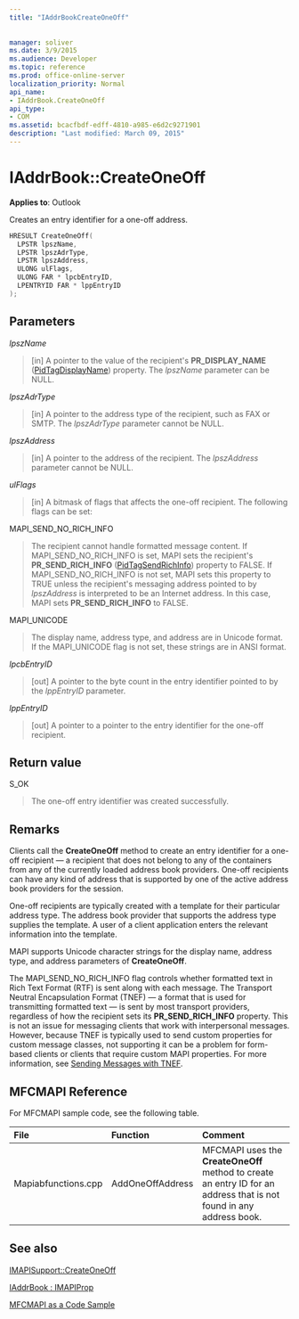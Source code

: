 ```yaml
---
title: "IAddrBookCreateOneOff"
 
 
manager: soliver
ms.date: 3/9/2015
ms.audience: Developer
ms.topic: reference
ms.prod: office-online-server
localization_priority: Normal
api_name:
- IAddrBook.CreateOneOff
api_type:
- COM
ms.assetid: bcacfbdf-edff-4810-a985-e6d2c9271901
description: "Last modified: March 09, 2015"
---
```


# IAddrBook::CreateOneOff

  
  
**Applies to**: Outlook 
  
Creates an entry identifier for a one-off address.
  
```cpp
HRESULT CreateOneOff(
  LPSTR lpszName,
  LPSTR lpszAdrType,
  LPSTR lpszAddress,
  ULONG ulFlags,
  ULONG FAR * lpcbEntryID,
  LPENTRYID FAR * lppEntryID
);
```

## Parameters

 _lpszName_
  
> [in] A pointer to the value of the recipient's **PR_DISPLAY_NAME** ([PidTagDisplayName](pidtagdisplayname-canonical-property.md)) property. The  _lpszName_ parameter can be NULL. 
    
 _lpszAdrType_
  
> [in] A pointer to the address type of the recipient, such as FAX or SMTP. The  _lpszAdrType_ parameter cannot be NULL. 
    
 _lpszAddress_
  
> [in] A pointer to the address of the recipient. The  _lpszAddress_ parameter cannot be NULL. 
    
 _ulFlags_
  
> [in] A bitmask of flags that affects the one-off recipient. The following flags can be set:
    
MAPI_SEND_NO_RICH_INFO 
  
> The recipient cannot handle formatted message content. If MAPI_SEND_NO_RICH_INFO is set, MAPI sets the recipient's **PR_SEND_RICH_INFO** ([PidTagSendRichInfo](pidtagsendrichinfo-canonical-property.md)) property to FALSE. If MAPI_SEND_NO_RICH_INFO is not set, MAPI sets this property to TRUE unless the recipient's messaging address pointed to by  _lpszAddress_ is interpreted to be an Internet address. In this case, MAPI sets **PR_SEND_RICH_INFO** to FALSE. 
    
MAPI_UNICODE 
  
> The display name, address type, and address are in Unicode format. If the MAPI_UNICODE flag is not set, these strings are in ANSI format.
    
 _lpcbEntryID_
  
> [out] A pointer to the byte count in the entry identifier pointed to by the  _lppEntryID_ parameter. 
    
 _lppEntryID_
  
> [out] A pointer to a pointer to the entry identifier for the one-off recipient.
    
## Return value

S_OK 
  
> The one-off entry identifier was created successfully.
    
## Remarks

Clients call the **CreateOneOff** method to create an entry identifier for a one-off recipient — a recipient that does not belong to any of the containers from any of the currently loaded address book providers. One-off recipients can have any kind of address that is supported by one of the active address book providers for the session. 
  
One-off recipients are typically created with a template for their particular address type. The address book provider that supports the address type supplies the template. A user of a client application enters the relevant information into the template.
  
MAPI supports Unicode character strings for the display name, address type, and address parameters of **CreateOneOff**.
  
The MAPI_SEND_NO_RICH_INFO flag controls whether formatted text in Rich Text Format (RTF) is sent along with each message. The Transport Neutral Encapsulation Format (TNEF) — a format that is used for transmitting formatted text — is sent by most transport providers, regardless of how the recipient sets its **PR_SEND_RICH_INFO** property. This is not an issue for messaging clients that work with interpersonal messages. However, because TNEF is typically used to send custom properties for custom message classes, not supporting it can be a problem for form-based clients or clients that require custom MAPI properties. For more information, see [Sending Messages with TNEF](sending-messages-with-tnef.md).
  
## MFCMAPI Reference

For MFCMAPI sample code, see the following table.
  
|**File**|**Function**|**Comment**|
|:-----|:-----|:-----|
|Mapiabfunctions.cpp  <br/> |AddOneOffAddress  <br/> |MFCMAPI uses the **CreateOneOff** method to create an entry ID for an address that is not found in any address book.  <br/> |
   
## See also



[IMAPISupport::CreateOneOff](imapisupport-createoneoff.md)
  
[IAddrBook : IMAPIProp](iaddrbookimapiprop.md)


[MFCMAPI as a Code Sample](mfcmapi-as-a-code-sample.md)


